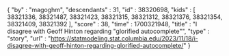 {
  "by" : "magoghm",
  "descendants" : 31,
  "id" : 38320698,
  "kids" : [ 38321336, 38321487, 38321423, 38321315, 38321312, 38321376, 38321354, 38321409, 38321392 ],
  "score" : 38,
  "time" : 1700321948,
  "title" : "I disagree with Geoff Hinton regarding \"glorified autocomplete\"",
  "type" : "story",
  "url" : "https://statmodeling.stat.columbia.edu/2023/11/18/i-disagree-with-geoff-hinton-regarding-glorified-autocomplete/"
}
